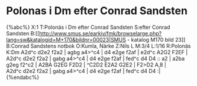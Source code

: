 # Polonas i Dm efter Conrad Sandsten

{%abc%}
X:1
T:Polonäs i Dm efter Conrad Sandsten
S:efter Conrad Sandsten
B:[[http://www.smus.se/earkiv/fmk/browselarge.php?lang=sw&katalogid=M+170&bildnr=00023|SMUS - katalog M170 bild 23]] 
B:Conrad Sandstens notbok
O:Kumla, Närke
Z:Nils L
M:3/4
L:1/16
R:Polonäs
K:Dm
A2d^c d2e2 f2a2 | agbg a4>^c4 | d4 e2ge f2af | e2d^c A2G2 F2EF | 
A2d^c d2e2 f2a2 | gabg a4>^c4 | d4 e2ge f2af | fed^c d4 D4 ::
a2 | a2ba g2eg f2^c2 | A2BA G2EG F2D2 | ^C2D2 E2A2 G2E2 | F2>D2 A,8 |    
A2d^c d2e2 f2a2 | gabg a4>^c4 | d4 e2ge f2af | fed^c d4 D4 :| 
{%endabc%}
